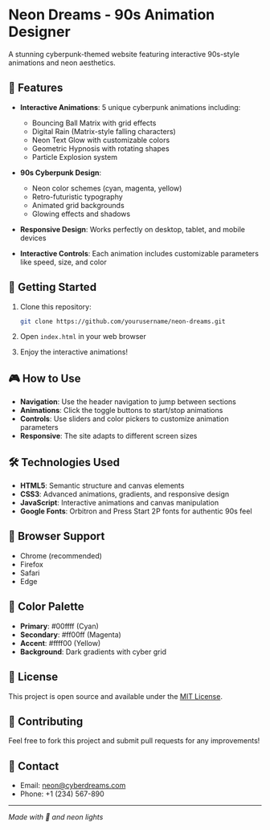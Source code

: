 # Neon Dreams - 90s Animation Designer

A stunning cyberpunk-themed website featuring interactive 90s-style animations and neon aesthetics.

## 🌟 Features

- **Interactive Animations**: 5 unique cyberpunk animations including:
  - Bouncing Ball Matrix with grid effects
  - Digital Rain (Matrix-style falling characters)
  - Neon Text Glow with customizable colors
  - Geometric Hypnosis with rotating shapes
  - Particle Explosion system

- **90s Cyberpunk Design**: 
  - Neon color schemes (cyan, magenta, yellow)
  - Retro-futuristic typography
  - Animated grid backgrounds
  - Glowing effects and shadows

- **Responsive Design**: Works perfectly on desktop, tablet, and mobile devices

- **Interactive Controls**: Each animation includes customizable parameters like speed, size, and color

## 🚀 Getting Started

1. Clone this repository:
   ```bash
   git clone https://github.com/yourusername/neon-dreams.git
   ```

2. Open `index.html` in your web browser

3. Enjoy the interactive animations!

## 🎮 How to Use

- **Navigation**: Use the header navigation to jump between sections
- **Animations**: Click the toggle buttons to start/stop animations
- **Controls**: Use sliders and color pickers to customize animation parameters
- **Responsive**: The site adapts to different screen sizes

## 🛠️ Technologies Used

- **HTML5**: Semantic structure and canvas elements
- **CSS3**: Advanced animations, gradients, and responsive design
- **JavaScript**: Interactive animations and canvas manipulation
- **Google Fonts**: Orbitron and Press Start 2P fonts for authentic 90s feel

## 📱 Browser Support

- Chrome (recommended)
- Firefox
- Safari
- Edge

## 🎨 Color Palette

- **Primary**: #00ffff (Cyan)
- **Secondary**: #ff00ff (Magenta)
- **Accent**: #ffff00 (Yellow)
- **Background**: Dark gradients with cyber grid

## 📄 License

This project is open source and available under the [MIT License](LICENSE).

## 🤝 Contributing

Feel free to fork this project and submit pull requests for any improvements!

## 📧 Contact

- Email: neon@cyberdreams.com
- Phone: +1 (234) 567-890

---

*Made with 💜 and neon lights*
